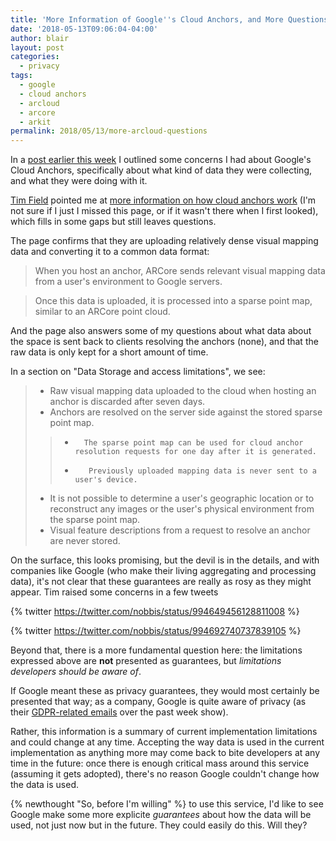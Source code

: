 ```yaml
---
title: 'More Information of Google''s Cloud Anchors, and More Questions'
date: '2018-05-13T09:06:04-04:00'
author: blair
layout: post
categories:
  - privacy
tags:
  - google
  - cloud anchors
  - arcloud
  - arcore
  - arkit
permalink: 2018/05/13/more-arcloud-questions
---
```

In a [post earlier this week](2018/05/08/arcore-cloud-anchors) I outlined some concerns I had about Google's Cloud Anchors, specifically about what kind of data they were collecting, and what they were doing with it.

[Tim Field](https://twitter.com/nobbis) pointed me at [more information on how cloud anchors work](https://developers.google.com/ar/develop/ios/overview#hosting_anchors) (I'm not sure if I just I missed this page, or if it wasn't there when I first looked), which fills in some gaps but still leaves questions.

The page confirms that they are uploading relatively dense visual mapping data and converting it to a common data format:

> When you host an anchor, ARCore sends relevant visual mapping data from a user's environment to Google servers. 

> Once this data is uploaded, it is processed into a sparse point map, similar to an ARCore point cloud.

And the page also answers some of my questions about what data about the space is sent back to clients resolving the anchors (none), and that the raw data is only kept for a short amount of time.

In a section on "Data Storage and access limitations", we see:

> *    Raw visual mapping data uploaded to the cloud when hosting an anchor is discarded after seven days.
> *  Anchors are resolved on the server side against the stored sparse point map.
> > *       The sparse point map can be used for cloud anchor resolution requests for one day after it is generated.
> > *        Previously uploaded mapping data is never sent to a user's device.
> *    It is not possible to determine a user's geographic location or to reconstruct any images or the user's physical environment from the sparse point map.
> *    Visual feature descriptions from a request to resolve an anchor are never stored.

On the surface, this looks promising, but the devil is in the details, and with companies like Google (who make their living aggregating and processing data), it's not clear that these guarantees are really as rosy as they might appear.  Tim raised some concerns in a few tweets

{% twitter https://twitter.com/nobbis/status/994649456128811008 %}

{% twitter https://twitter.com/nobbis/status/994692740737839105 %}

Beyond that, there is a more fundamental question here:  the limitations expressed above are **not** presented as guarantees, but _limitations developers should be aware of_.

If Google meant these as privacy guarantees, they would most certainly be presented that way;  as a company, Google is quite aware of privacy (as their [GDPR-related emails](2018/05/12/gdpr-privacy-notices) over the past week show). 

Rather, this information is a summary of current implementation limitations and could change at any time. Accepting the way data is used in the current implementation as anything more may come back to bite developers at any time in the future:  once there is enough critical mass around this service (assuming it gets adopted), there's no reason Google couldn't change how the data is used.

{% newthought "So, before I'm willing" %} to use this service, I'd like to see Google make some more explicite _guarantees_ about how the data will be used, not just now but in the future.  They could easily do this.  Will they?


